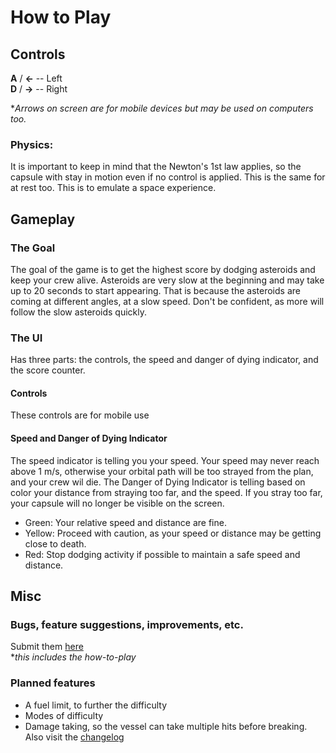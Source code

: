# How to Play
## Controls
**A** / **<-**    -- Left\
**D** / **->**    -- Right

**Arrows on screen are for mobile devices but may be used on computers too.*

### Physics:
It is important to keep in mind that the Newton's 1st law applies, so the capsule with stay in motion even if no control is applied. This is the same for at rest too. This is to emulate a space experience.

## Gameplay
### The Goal
The goal of the game is to get the highest score by dodging asteroids and keep your crew alive. Asteroids are very slow at the beginning and may take up to 20 seconds to start appearing. That is because the asteroids are coming at different angles, at a slow speed. Don't be confident, as more will follow the slow asteroids quickly.
### The UI
Has three parts: the controls, the speed and danger of dying indicator, and the score counter.
#### Controls
 These controls are for mobile use
#### Speed and Danger of Dying Indicator
The speed indicator is telling you your speed. Your speed may never reach above 1 m/s, otherwise your orbital path will be too strayed from the plan, and your crew wil die. The Danger of Dying Indicator is telling based on color your distance from straying too far, and the speed. If you stray too far, your capsule will no longer be visible on the screen.
* Green: Your relative speed and distance are fine.
* Yellow: Proceed with caution, as your speed or distance may be getting close to death.
* Red: Stop dodging activity if possible to maintain a safe speed and distance. 

## Misc
### Bugs, feature suggestions, improvements, etc. 
Submit them [here](https://github.com/legojrp/Orbit-Dodge/issues)\
**this includes the how-to-play*
### Planned features
* A fuel limit, to further the difficulty
* Modes of difficulty
* Damage taking, so the vessel can take multiple hits before breaking.
Also visit the [changelog]()
